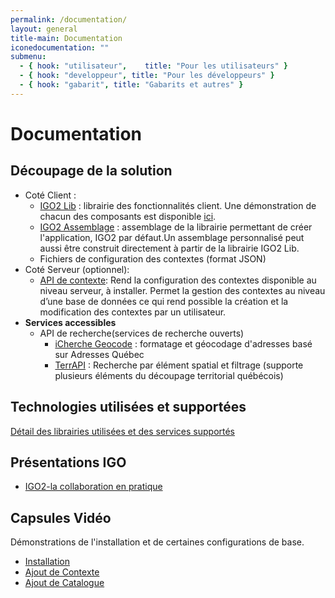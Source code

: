 ```yaml
---
permalink: /documentation/
layout: general
title-main: Documentation
iconedocumentation: ""
submenu:
  - { hook: "utilisateur",    title: "Pour les utilisateurs" }
  - { hook: "developpeur", title: "Pour les développeurs" }
  - { hook: "gabarit", title: "Gabarits et autres" }
---
```


# Documentation

## Découpage de la solution
* Coté Client :
  - [IGO2 Lib](https://github.com/infra-geo-ouverte/igo2-lib) : librairie des fonctionnalités client. Une démonstration de chacun des composants est disponible [ici](https://infra-geo-ouverte.github.io/igo2-lib/#/home).
  - [IGO2 Assemblage](https://github.com/infra-geo-ouverte/igo2) : assemblage de la librairie permettant de créer l'application, IGO2 par défaut.Un assemblage personnalisé peut aussi être construit directement à partir de la librairie IGO2 Lib.
  - Fichiers de configuration des contextes (format JSON)
* Coté Serveur (optionnel):
  - [API de contexte](https://github.com/infra-geo-ouverte/igo2-api): Rend la configuration des contextes disponible au niveau serveur, à installer. Permet la gestion des contextes  au niveau d’une base de données ce qui rend possible la création et la modification des contextes par un utilisateur. 
* **Services  accessibles**  
  * API de recherche(services de recherche ouverts) 
    * [iCherche Geocode](https://gitlab.forge.gouv.qc.ca/geomatique/api/wikis/geocode) : formatage et géocodage d'adresses basé sur Adresses Québec 
    * [TerrAPI](https://geoegl.msp.gouv.qc.ca/apis/territoires/docs) : Recherche par élément spatial et filtrage  (supporte plusieurs éléments du découpage territorial  québécois)  
    
## Technologies utilisées et supportées
 [Détail des librairies utilisées et des services supportés](http://www.igouverte.org/documentation/techno/) 
## Présentations IGO
* [IGO2-la collaboration en pratique](https://github.com/infra-geo-ouverte/site-web/tree/gh-pages/_pages/Documentation/20191015_IGO_générique.pdf)
    
## Capsules Vidéo
Démonstrations de l'installation et de certaines configurations de base.
* [Installation](https://geoegl.msp.gouv.qc.ca/igouverte/videos/1-installationLocale.webm)
* [Ajout de Contexte](https://geoegl.msp.gouv.qc.ca/igouverte/videos/2-ajouterContexte.webm)
* [Ajout de Catalogue](https://geoegl.msp.gouv.qc.ca/igouverte/videos/3-ajouterCatalogue3.webm)
